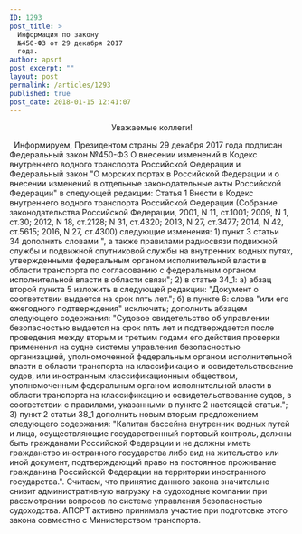 ```yaml
---
ID: 1293
post_title: >
  Информация по закону
  №450-ФЗ от 29 декабря 2017
  года.
author: apsrt
post_excerpt: ""
layout: post
permalink: /articles/1293
published: true
post_date: 2018-01-15 12:41:07
---
```

<p style="text-align: center;">
  Уважаемые коллеги!
</p>   Информируем, Президентом страны 29 декабря 2017 года подписан Федеральный закон №450-ФЗ О внесении изменений в Кодекс внутреннего водного транспорта Российской Федерации и Федеральный закон "О морских портах в Российской Федерации и о внесении изменений в отдельные законодательные акты Российской Федерации" в следующей редакции: Статья 1 Внести в Кодекс внутреннего водного транспорта Российской Федерации (Собрание законодательства Российской Федерации, 2001, N 11, ст.1001; 2009, N 1, ст.30; 2012, N 18, ст.2128; N 31, ст.4320; 2013, N 27, ст.3477; 2014, N 42, ст.5615; 2016, N 27, ст.4300) следующие изменения: 1) пункт 3 статьи 34 дополнить словами ", а также правилами радиосвязи подвижной службы и подвижной спутниковой службы на внутренних водных путях, утвержденными федеральным органом исполнительной власти в области транспорта по согласованию с федеральным органом исполнительной власти в области связи"; 2) в статье 34_1: а) абзац второй пункта 5 изложить в следующей редакции: "Документ о соответствии выдается на срок пять лет."; б) в пункте 6: слова "или его ежегодного подтверждения" исключить; дополнить абзацем следующего содержания: "Судовое свидетельство об управлении безопасностью выдается на срок пять лет и подтверждается после проведения между вторым и третьим годами его действия проверки применения на судне системы управления безопасностью организацией, уполномоченной федеральным органом исполнительной власти в области транспорта на классификацию и освидетельствование судов, или иностранным классификационным обществом, уполномоченным федеральным органом исполнительной власти в области транспорта на классификацию и освидетельствование судов, в соответствии с правилами, указанными в пункте 2 настоящей статьи."; 3) пункт 2 статьи 38_1 дополнить новым вторым предложением следующего содержания: "Капитан бассейна внутренних водных путей и лица, осуществляющие государственный портовый контроль, должны быть гражданами Российской Федерации и не должны иметь гражданство иностранного государства либо вид на жительство или иной документ, подтверждающий право на постоянное проживание гражданина Российской Федерации на территории иностранного государства.". Считаем, что принятие данного закона значительно снизит административную нагрузку на судоходные компании при рассмотрении вопросов по системе управления безопасностью судоходства. АПСРТ активно принимала участие при подготовке этого закона совместно с Министерством транспорта.